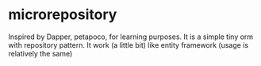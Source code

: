 # microrepository
Inspired by Dapper, petapoco, for learning purposes.
It is a simple tiny orm with repository pattern.
It work (a little bit) like entity framework (usage is relatively the same)

